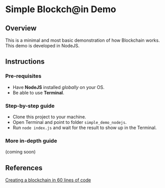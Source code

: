 # Simple Blockch@in Demo

## Overview

This is a minimal and most basic demonstration of how Blockchain works. This demo is developed in NodeJS.

## Instructions

### Pre-requisites

- Have **NodeJS** installed *globally* on your OS.
- Be able to use **Terminal**.

### Step-by-step guide

- Clone this project to your machine.
- Open Terminal and point to folder ```simple_demo_nodejs```.
- Run ```node index.js``` and wait for the result to show up in the Terminal.

### More in-depth guide

(coming soon)

## References

[Creating a blockchain in 60 lines of code](https://dev.to/freakcdev297/creating-a-blockchain-in-60-lines-of-javascript-5fka)
